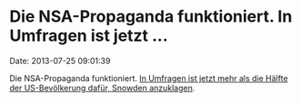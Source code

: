 Die NSA-Propaganda funktioniert. In Umfragen ist jetzt \...
===========================================================

Date: 2013-07-25 09:01:39

Die NSA-Propaganda funktioniert. [In Umfragen ist jetzt mehr als die
Hälfte der US-Bevölkerung dafür, Snowden
anzuklagen](http://www.langerresearch.com/uploads/1150a3SnowdenandSecurity.pdf).
